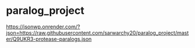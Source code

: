 # paralog_project

https://jsonwp.onrender.com/?json=https://raw.githubusercontent.com/sarwarchy20/paralog_project/master/Q9UKR3-protease-paralogs.json
